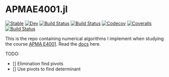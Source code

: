 # APMAE4001.jl

[![Stable](https://img.shields.io/badge/docs-stable-blue.svg)](https://singularitti.github.io/APMAE4001.jl/stable)
[![Dev](https://img.shields.io/badge/docs-dev-blue.svg)](https://singularitti.github.io/APMAE4001.jl/dev)
[![Build Status](https://travis-ci.com/singularitti/APMAE4001.jl.svg?branch=master)](https://travis-ci.com/singularitti/APMAE4001.jl)
[![Build Status](https://ci.appveyor.com/api/projects/status/github/singularitti/APMAE4001.jl?svg=true)](https://ci.appveyor.com/project/singularitti/APMAE4001-jl)
[![Codecov](https://codecov.io/gh/singularitti/APMAE4001.jl/branch/master/graph/badge.svg)](https://codecov.io/gh/singularitti/APMAE4001.jl)
[![Coveralls](https://coveralls.io/repos/github/singularitti/APMAE4001.jl/badge.svg?branch=master)](https://coveralls.io/github/singularitti/APMAE4001.jl?branch=master)
[![Build Status](https://api.cirrus-ci.com/github/singularitti/APMAE4001.jl.svg)](https://cirrus-ci.com/github/singularitti/APMAE4001.jl)

This is the repo containing numerical algorithms I implement when studying the course [APMA E4001](https://vergil.registrar.columbia.edu/#/courses/APMAE4001_001_2019_1).
Read the [docs](https://singularitti.github.io/APMAE4001.jl/dev/) here.

TODO:

- [] Elimination find pivots
- [] Use pivots to find determinant
